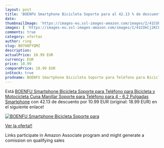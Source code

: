 ```yaml
---
layout: post
title: 'BOENFU Smartphone Bicicleta Soporte para al 42.13 % de descuento'
date: 
thumbnailImage: 'https://images-eu.ssl-images-amazon.com/images/I/41CUkCj2KCL._SL200_.jpg'
images: [ 'https://images-eu.ssl-images-amazon.com/images/I/41CUkCj2KCL._SL200_.jpg' ]
comments: true
category: ofertas
author: ring
slug: B07H8FYQMZ
description:
actualPrice: 10.99 EUR
currency: EUR
price: 10.99
comparePrice: 18.99 EUR
inStock: true
prodname: BOENFU Smartphone Bicicleta Soporte para Teléfono para Bicicleta y Motocicleta Cuna Manillar Soporte para Teléfono para 4 - 6.2 Pulgadas Smartphone
---
```


Está [BOENFU Smartphone Bicicleta Soporte para Teléfono para Bicicleta y Motocicleta Cuna Manillar Soporte para Teléfono para 4 - 6.2 Pulgadas Smartphone](https://www.amazon.es/dp/B07H8FYQMZ/?tag=tolees-21) con 42.13 de descuento por 10.99 EUR (original: 18.99 EUR) en el siguiente enlace!

[![BOENFU Smartphone Bicicleta Soporte para](https://images-eu.ssl-images-amazon.com/images/I/41CUkCj2KCL._SL200_.jpg)](https://www.amazon.es/dp/B07H8FYQMZ/?tag=tolees-21)

[Ver la oferta!!](https://www.amazon.es/dp/B07H8FYQMZ/?tag=tolees-21)

Links participate in Amazon Associate program and might generate a comission on qualifying sales


